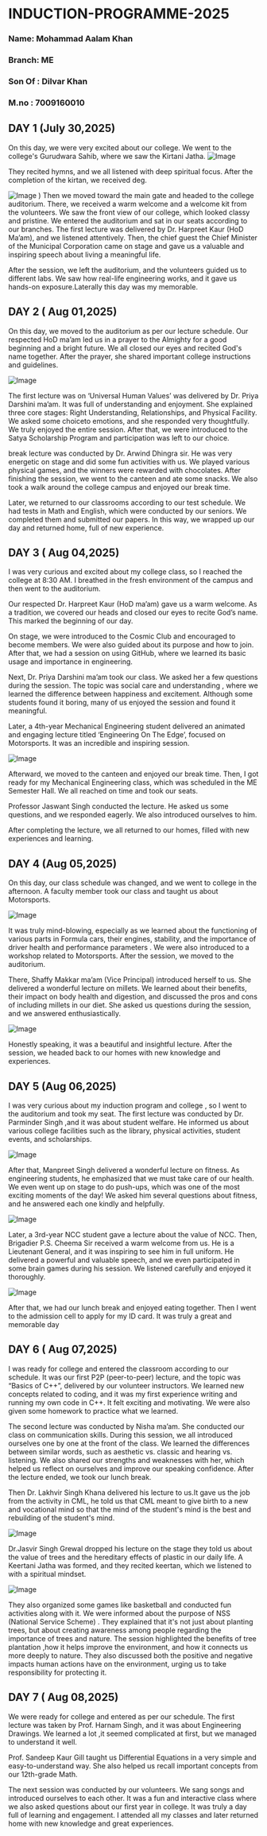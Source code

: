 # INDUCTION-PROGRAMME-2025
### Name: Mohammad Aalam Khan
### Branch: ME
### Son Of : Dilvar Khan
### M.no : 7009160010

## DAY 1 (July 30,2025)

On this day, we were very excited about our college. We went to the college's Gurudwara Sahib, where we saw the Kirtani Jatha. 
![Image](https://github.com/user-attachments/assets/c99a985d-0673-414b-b0ab-9249dee6138b)

They recited hymns, and we all listened with deep spiritual focus. After the completion of the kirtan, we received deg.

![Image](https://github.com/user-attachments/assets/4586bd4f-db85-48fe-9224-f2117ec3c539)
)
Then we moved toward the main gate and headed to the college auditorium. There, we received a warm welcome and a welcome kit from the volunteers. We saw the front view of our college, which looked classy and pristine.
We entered the auditorium and sat in our seats according to our branches. The first lecture was delivered by Dr. Harpreet Kaur (HoD Ma’am), and we listened attentively. Then, the chief guest the Chief Minister of the Municipal Corporation came on stage and gave us a valuable and inspiring speech about living a meaningful life.

After the session, we left the auditorium, and the volunteers guided us to different labs. We saw how real-life engineering works, and it gave us hands-on exposure.Laterally this day was my memorable.


## DAY 2 ( Aug 01,2025)

On this day, we moved to the auditorium as per our lecture schedule. Our respected HoD ma’am led us in a prayer to the Almighty for a good beginning and a bright future. We all closed our eyes and recited God's name together. After the prayer, she shared important college instructions and guidelines.

![Image](https://github.com/user-attachments/assets/68659d7d-a702-4811-b290-9c5f0f8c6689)

The first lecture was on ‘Universal Human Values’ was delivered by Dr. Priya Darshini ma’am. It was full of understanding and enjoyment. She explained three core stages: Right Understanding, Relationships, and Physical Facility. We asked some choiceto emotions, and she responded very thoughtfully. We truly enjoyed the entire session.
After that, we were introduced to the Satya Scholarship Program and participation was left to our choice.

break lecture was conducted by Dr. Arwind Dhingra sir. He was very energetic on stage and did some fun activities with us. We played various physical games, and the winners were rewarded with chocolates. 
After finishing the session, we went to the canteen and ate some snacks. We also took a walk around the college campus and enjoyed our break time.

Later, we returned to our classrooms according to our test schedule. We had tests in Math and English, which were conducted by our seniors. We completed them and submitted our papers.
In this way, we wrapped up our day and returned home, full of new experience. 

## DAY 3 ( Aug 04,2025)

I was very curious and excited about my college class, so I reached the college at 8:30 AM. I breathed in the fresh environment of the campus and then went to the auditorium.

Our respected Dr. Harpreet Kaur (HoD ma’am) gave us a warm welcome. As a tradition, we covered our heads and closed our eyes to recite God’s name. This marked the beginning of our day.

On stage, we were introduced to the Cosmic Club and encouraged to become members. We were also guided about its purpose and how to join. After that, we had a session on using GitHub, where we learned its basic usage and importance in engineering.

Next, Dr. Priya Darshini ma’am took our class. We asked her a few questions during the session. The topic was social care and understanding , where we learned the difference between happiness and excitement. Although some students found it boring, many of us enjoyed the session and found it meaningful.

Later, a 4th-year Mechanical Engineering student delivered an animated and engaging lecture titled ‘Engineering On The Edge’, focused on Motorsports. It was an incredible and inspiring session.

![Image](https://github.com/user-attachments/assets/d7ec51be-3c37-4548-b37a-641bb453abf1)

Afterward, we moved to the canteen and enjoyed our break time. Then, I got ready for my Mechanical Engineering class, which was scheduled in the ME Semester Hall. We all reached on time and took our seats.

Professor Jaswant Singh conducted the lecture. He asked us some questions, and we responded eagerly. We also introduced ourselves to him. 

After completing the lecture, we all returned to our homes, filled with new experiences and learning.

## DAY 4 (Aug 05,2025)
On this day, our class schedule was changed, and we went to college in the afternoon. A faculty member took our class and taught us about Motorsports. 

![Image](https://github.com/user-attachments/assets/bf7123a6-bf6c-4893-84ac-83fda9f3edaf)

It was truly mind-blowing, especially as we learned about the functioning of various parts in Formula cars, their engines, stability, and the importance of driver health and performance parameters . We were also introduced to a workshop related to Motorsports. After the session, we moved to the auditorium.

There, Shaffy Makkar ma’am (Vice Principal) introduced herself to us. She delivered a wonderful lecture on millets. We learned about their benefits, their impact on body health and digestion, and discussed the pros and cons of including millets in our diet. She asked us questions during the session, and we answered enthusiastically.

![Image](https://github.com/user-attachments/assets/f967b199-ef0d-4c4a-897d-5add3dff8269)

Honestly speaking, it was a beautiful and insightful lecture. After the session, we headed back to our homes with new knowledge and experiences.

## DAY 5 (Aug 06,2025) 

I was very curious about my induction program and college , so I went to the auditorium and took my seat. The first lecture was conducted by Dr. Parminder Singh ,and it was about student welfare. He informed us about various college facilities such as the library, physical activities, student events, and scholarships.

![Image](https://github.com/user-attachments/assets/471ae686-5592-4ffa-bcc1-340949f2be38)

After that, Manpreet Singh delivered a wonderful lecture on fitness. As engineering students, he emphasized that we must take care of our health. We even went up on stage to do push-ups, which was one of the most exciting moments of the day! We asked him several questions about fitness, and he answered each one kindly and helpfully.

![Image](https://github.com/user-attachments/assets/52a7321c-b630-44a1-9d16-d542808177cf)

Later, a 3rd-year NCC student gave a lecture about the value of NCC. Then, Brigadier P.S. Cheema Sir received a warm welcome from us. He is a Lieutenant General, and it was inspiring to see him in full uniform. He delivered a powerful and valuable speech, and we even participated in some brain games during his session. We listened carefully and enjoyed it thoroughly.

![Image](https://github.com/user-attachments/assets/befaba6e-8fb5-4af3-86e2-7090203f54e3)


After that, we had our lunch break and enjoyed eating together. Then I went to the admission cell to apply for my ID card.
It was truly a great and memorable day

## DAY 6 ( Aug 07,2025)

I was ready for college and entered the classroom according to our schedule. It was our first P2P (peer-to-peer) lecture, and the topic was “Basics of C++”, delivered by our volunteer instructors. 
We learned new concepts related to coding, and it was my first experience writing and running my own code in C++. It felt exciting and motivating. We were also given some homework to practice what we learned.

The second lecture was conducted by Nisha ma’am. She conducted our class on communication skills. During this session, we all introduced ourselves one by one at the front of the class. We learned the differences between similar words, such as aesthetic vs. classic and hearing vs. listening. We also shared our strengths and weaknesses with her, which helped us reflect on ourselves and improve our speaking confidence. 
After the lecture ended, we took our lunch break.

Then Dr. Lakhvir Singh Khana delivered his lecture to us.It gave us the job from the activity in CML, he told us that CML meant to give birth to a new and vocational mind so that the mind of the student's mind is the best and rebuilding of the student's mind.

![Image](https://github.com/user-attachments/assets/a4bfed78-cb6d-4e98-a56f-ef85919f9424)

Dr.Jasvir Singh Grewal dropped his lecture on the stage they told us about the value of trees and the hereditary effects of plastic in our daily life. A Keertani Jatha was formed, and they recited keertan, which we listened to with a spiritual mindset. 

![Image](https://github.com/user-attachments/assets/9fa7bee9-c4bf-4d57-95b1-16d2d45380e8)

They also organized some games like basketball and conducted fun activities along with it. We were informed about the purpose of NSS (National Service Scheme) . They explained that it's not just about planting trees, but about creating awareness among people regarding the importance of trees and nature. The session highlighted the benefits of tree plantation ,how it helps improve the environment, and how it connects us more deeply to nature. They also discussed both the positive and negative impacts human actions have on the environment, urging us to take responsibility for protecting it.

## DAY 7 ( Aug 08,2025)

We were ready for college and entered as per our schedule. The first lecture was taken by Prof. Harnam Singh, and it was about Engineering Drawings. We learned a lot ,it seemed complicated at first, but we managed to understand it well.

Prof. Sandeep Kaur Gill taught us Differential Equations in a very simple and easy-to-understand way. She also helped us recall important concepts from our 12th-grade Math.

The next session was conducted by our volunteers. We sang songs and introduced ourselves to each other. It was a fun and interactive class where we also asked questions about our first year in college.
It was truly a day full of learning and engagement. I attended all my classes and later returned home with new knowledge and great experiences.



